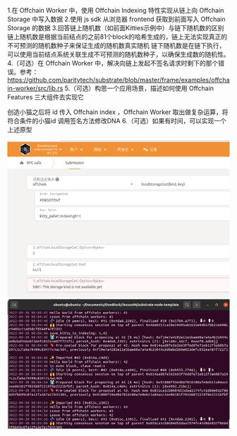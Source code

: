 1.在 Offchain Worker 中，使用 Offchain Indexing 特性实现从链上向 Offchain Storage 中写入数据
2.使用 js sdk 从浏览器 frontend 获取到前面写入 Offchain Storage 的数据
3.回答链上随机数（如前面Kitties示例中）与链下随机数的区别
链上随机数是根据当前结点的之前81个block的哈希生成的，链上无法实现真正的不可预测的随机数种子来保证生成的随机数真实随机
链下随机数是在链下执行，可以使用当前结点系统关联生成不可预测的随机数种子，以确保生成数的随机性。
4.（可选）在 Offchain Worker 中，解决向链上发起不签名请求时剩下的那个错误。参考：https://github.com/paritytech/substrate/blob/master/frame/examples/offchain-worker/src/lib.rs
5.（可选）构思一个应用场景，描述如何使用 Offchain Features 三大组件去实现它

创造小猫之后将 id 传入 Offchain index ，Offchain Worker 取出做复杂运算，将符合条件的小猫id 调用签名方法修改DNA
6.（可选）如果有时间，可以实现一个上述原型

![图片](https://github.com/ZbkSou/OneBlock/blob/master/lesson04/1664542962432.png)
![图片](https://github.com/ZbkSou/OneBlock/blob/master/lesson04/1664550403284.png)

